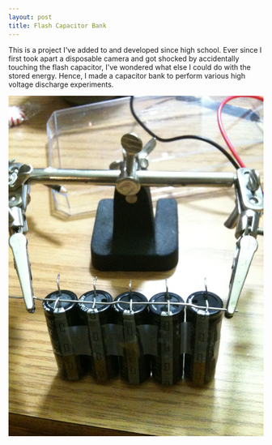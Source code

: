 ```yaml
---
layout: post
title: Flash Capacitor Bank
---
```


This is a project I've added to and developed since high school. Ever since I first took apart a disposable camera and got shocked by accidentally touching the flash capacitor, I've wondered what else I could do with the stored energy. Hence, I made a capacitor bank to perform various high voltage discharge experiments.

![alt text](/images/capacitor-bank-2.jpg "I bought a bag of flash capacitors off of Digikey and got to work soldering them in parallel.")